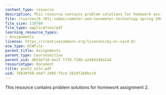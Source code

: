 ```yaml
---
content_type: resource
description: This resource contains problem solutions for homework assignment 2.
file: /courses/6-781j-submicrometer-and-nanometer-technology-spring-2006/76638f68d4472495f5ce282df2b8bcc9_pset2_soln.pdf
file_size: 119769
file_type: application/pdf
learning_resource_types:
- Assignments
license: https://creativecommons.org/licenses/by-nc-sa/4.0/
ocw_type: OCWFile
parent_title: Assignments
parent_type: CourseSection
parent_uid: d6d1b710-be1f-17f8-718b-a246d2d9a2a4
resourcetype: Document
title: pset2_soln.pdf
uid: 76638f68-d447-2495-f5ce-282df2b8bcc9
---
```

This resource contains problem solutions for homework assignment 2.